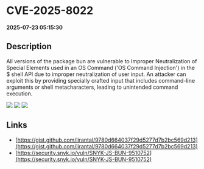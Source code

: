 # CVE-2025-8022

**2025-07-23 05:15:30**

## Description
All versions of the package bun are vulnerable to Improper Neutralization of Special Elements used in an OS Command ('OS Command Injection') in the $ shell API due to improper neutralization of user input. An attacker can exploit this by providing specially crafted input that includes command-line arguments or shell metacharacters, leading to unintended command execution.

![](https://img.shields.io/static/v1?label=Score&message=8.7&color=red)
![](https://img.shields.io/static/v1?label=Severity&message=HIGH&color=red)
![](https://img.shields.io/static/v1?label=CWE&message=RCE&color=green)

## Links
- [https://gist.github.com/lirantal/9780d664037f29d5277d7b2bc569d213](https://gist.github.com/lirantal/9780d664037f29d5277d7b2bc569d213)
- [https://security.snyk.io/vuln/SNYK-JS-BUN-9510752](https://security.snyk.io/vuln/SNYK-JS-BUN-9510752)
